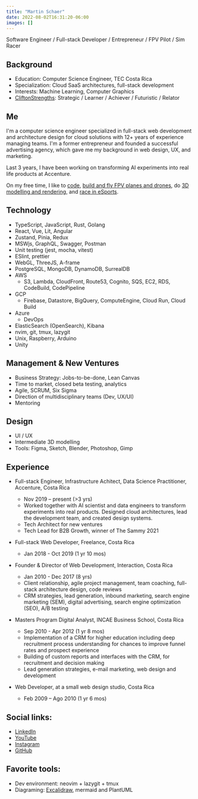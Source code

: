 ```yaml
---
title: "Martin Schaer"
date: 2022-08-02T16:31:20-06:00
images: []
---
```


Software Engineer / Full-stack Developer / Entrepreneur / FPV Pilot / Sim Racer


## Background

- Education: Computer Science Engineer, TEC Costa Rica
- Specialization: Cloud SaaS architectures, full-stack development
- Interests: Machine Learning, Computer Graphics
- [CliftonStrengths](https://www.gallup.com/cliftonstrengths/en/253715/34-cliftonstrengths-themes.aspx): Strategic / Learner / Achiever / Futuristic / Relator

## Me

I'm a computer science engineer specialized in full-stack web development and architecture design for cloud solutions with 12+ years of experience managing teams. I'm a former entrepreneur and founded a successful advertising agency, which gave me my background in web design, UX, and marketing.

Last 3 years, I have been working on transforming AI experiments into real life products at Accenture.

<!-- In my personal time, I have been experimenting with computer graphics, and robotics, with the goal of combining that with my background in cloud technologies and AI integrations. -->

<!-- Since I was very young, I’ve been passionate about cars, inventing, and coding. I became a computer engineer to harness the power behind coding – the greatest tool for creativity and innovation – and, during my free time, I’m a karting and eSports driver. I’ve competed in the Costa Rica Karting Championship in 2018 and the Costa Rica Virtual Racing Championship in 2020. -->

<!-- I believe if I could go back in time, young Martin would be proud of the person I’ve become and the fact that I’ve always done what I truly loved. -->

<!-- This is my personal website. You'll find here what I care to document and share. It’s also my playground to test web technologies. -->

On my free time, I like to [code](/tags/dev), [build and fly FPV planes and drones](/tags/fpv), do [3D modelling and rendering](/tags/3d), and [race in eSports](https://youtu.be/7ru7-QaSaKY).

## Technology

- TypeScript, JavaScript, Rust, Golang
- React, Vue, Lit, Angular
- Zustand, Pinia, Redux
- MSWjs, GraphQL, Swagger, Postman
- Unit testing (jest, mocha, vitest)
- ESlint, prettier
- WebGL, ThreeJS, A-frame
- PostgreSQL, MongoDB, DynamoDB, SurrealDB
- AWS
  - S3, Lambda, CloudFront, Route53, Cognito, SQS, EC2, RDS, CodeBuild, CodePipeline
- GCP
  - Firebase, Datastore, BigQuery, ComputeEngine, Cloud Run, Cloud Build
- Azure
  - DevOps
- ElasticSearch (OpenSearch), Kibana
- nvim, git, tmux, lazygit
- Unix, Raspberry, Arduino
- Unity

## Management & New Ventures

- Business Strategy: Jobs-to-be-done, Lean Canvas
- Time to market, closed beta testing, analytics
- Agile, SCRUM, Six Sigma
- Direction of multidisciplinary teams (Dev, UX/UI)
- Mentoring

## Design

- UI / UX
- Intermediate 3D modelling
- Tools: Figma, Sketch, Blender, Photoshop, Gimp

## Experience

- Full-stack Engineer, Infrastructure Achitect, Data Science Practitioner, Accenture, Costa Rica
  - Nov 2019 – present (>3 yrs)
  - Worked together with AI scientist and data engineers to transform experiments into real products. Designed cloud architectures, lead the development team, and created design systems.
  - Tech Architect for new ventures
  - Tech Lead for B2B Growth, winner of The Sammy 2021

- Full-stack Web Developer, Freelance, Costa Rica
  - Jan 2018 - Oct 2019 (1 yr 10 mos)

- Founder & Director of Web Development, Interaction, Costa Rica
  - Jan 2010 - Dec 2017 (8 yrs)
  - Client relationship, agile project management, team coaching, full-stack architecture design, code reviews
  - CRM strategies, lead generation, inbound marketing, search engine marketing (SEM), digital advertising, search engine optimization (SEO), A/B testing

- Masters Program Digital Analyst, INCAE Business School, Costa Rica
  - Sep 2010 - Apr 2012 (1 yr 8 mos)
  - Implementation of a CRM for higher education including deep recruitment process understanding for chances to improve funnel rates and prospect experience
  - Building of custom reports and interfaces with the CRM, for recruitment and decision making
  - Lead generation strategies, e-mail marketing, web design and development

- Web Developer, at a small web design studio, Costa Rica
  - Feb 2009 – Ago 2010 (1 yr 6 mos)

## Social links:

- <a href="https://www.linkedin.com/in/martinschaer/" target="_blank">LinkedIn</a>
- <a href="https://www.youtube.com/user/martinco06" target="_blank">YouTube</a>
- <a href="https://www.instagram.com/martinschaer/" target="_blank">Instagram</a>
- <a href="https://github.com/martinschaer/" target="_blank">GitHub</a>

## Favorite tools:

- Dev environment: neovim + lazygit + tmux
- Diagraming: [Excalidraw](excalidraw.com/), mermaid and PlantUML

